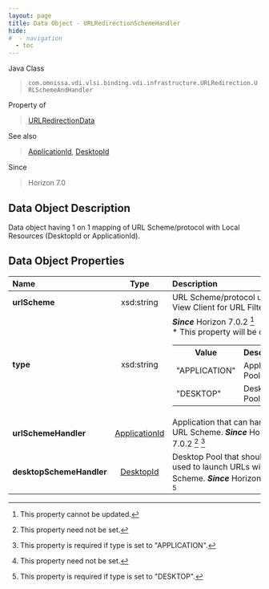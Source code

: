 ```yaml
---
layout: page
title: Data Object - URLRedirectionSchemeHandler
hide:
#  - navigation
  - toc
---
```






Java Class
> `com.omnissa.vdi.vlsi.binding.vdi.infrastructure.URLRedirection.URLSchemeAndHandler`

Property of
> [URLRedirectionData](vdi.infrastructure.URLRedirection.URLRedirectionData.md#field_detail)

See also
> [ApplicationId](vdi.entity.ApplicationId.md), [DesktopId](vdi.entity.DesktopId.md)

Since
> Horizon 7.0


## Data Object Description

Data object having 1 on 1 mapping of URL Scheme/protocol with Local Resources (DesktopId or ApplicationId).

## Data Object Properties

 Name | Type | Description
:---|:---:|:---
**urlScheme**|  xsd:string|  URL Scheme/protocol used by View Client for URL Filtering.
**type**|  xsd:string|  **_Since_** Horizon 7.0.2 [^2] <br>* This property will be one of:<br><table><tr><th>Value</th><th>Description</th></tr><tr><td>"APPLICATION"</td><td>Application Pool.</td></tr><tr><td>"DESKTOP"</td><td>Desktop Pool.</td></tr></table>
**urlSchemeHandler**| [ApplicationId](vdi.entity.ApplicationId.md)|  Application that can handle this URL Scheme.  **_Since_** Horizon 7.0.2 [^1] [^203]
**desktopSchemeHandler**| [DesktopId](vdi.entity.DesktopId.md)|  Desktop Pool that should be used to launch URLs with this Scheme.  **_Since_** Horizon 7.0.2 [^1] [^204]
 


 


[^1]: This property need not be set.
[^2]: This property cannot be updated.
[^203]: This property is required if type is set to "APPLICATION".
[^204]: This property is required if type is set to "DESKTOP".